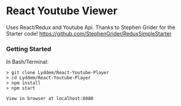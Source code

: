 # React Youtube Viewer

Uses React/Redux and Youtube Api.
Thanks to Stephen Grider for the Starter code!
https://github.com/StephenGrider/ReduxSimpleStarter
### Getting Started

In Bash/Terminal:
```
> git clone Lyddem/React-Youtube-Player
> cd Lyddem/React-Youtube-Player
> npm install
> npm start

View in browser at localhost:8080 
```
